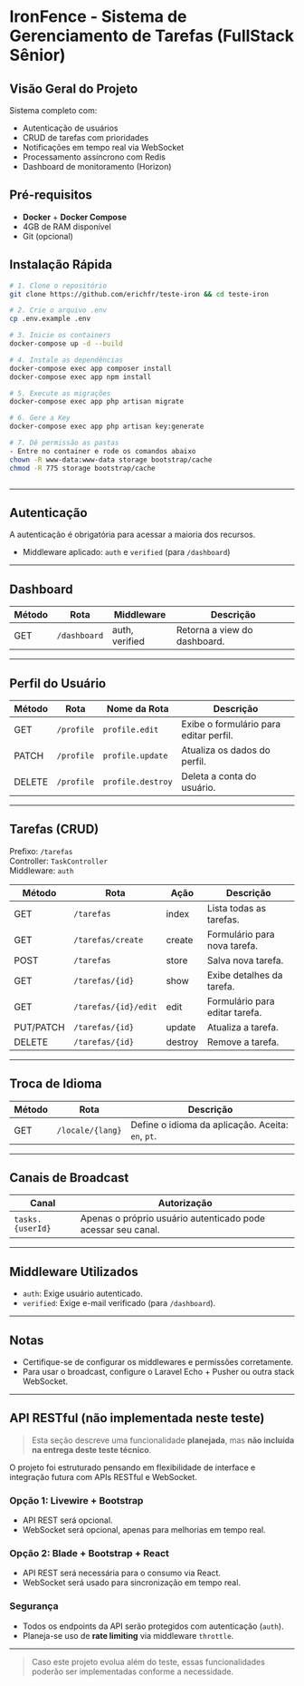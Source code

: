 # IronFence - Sistema de Gerenciamento de Tarefas (FullStack Sênior)

## Visão Geral do Projeto
Sistema completo com:
- Autenticação de usuários
- CRUD de tarefas com prioridades
- Notificações em tempo real via WebSocket
- Processamento assíncrono com Redis
- Dashboard de monitoramento (Horizon)

## Pré-requisitos
- **Docker** + **Docker Compose**
- 4GB de RAM disponível
- Git (opcional)

## Instalação Rápida
```bash
# 1. Clone o repositório
git clone https://github.com/erichfr/teste-iron && cd teste-iron

# 2. Crie o arquivo .env
cp .env.example .env

# 3. Inicie os containers
docker-compose up -d --build

# 4. Instale as dependências
docker-compose exec app composer install
docker-compose exec app npm install

# 5. Execute as migrações
docker-compose exec app php artisan migrate

# 6. Gere a Key
docker-compose exec app php artisan key:generate

# 7. Dê permissão as pastas
- Entre no container e rode os comandos abaixo
chown -R www-data:www-data storage bootstrap/cache
chmod -R 775 storage bootstrap/cache



```
---

## Autenticação

A autenticação é obrigatória para acessar a maioria dos recursos.

- Middleware aplicado: `auth` e `verified` (para `/dashboard`)

---

## Dashboard

| Método | Rota         | Middleware        | Descrição            |
|--------|--------------|-------------------|----------------------|
| GET    | `/dashboard` | auth, verified     | Retorna a view do dashboard. |

---

## Perfil do Usuário

| Método | Rota        | Nome da Rota      | Descrição                              |
|--------|-------------|-------------------|----------------------------------------|
| GET    | `/profile`  | `profile.edit`    | Exibe o formulário para editar perfil. |
| PATCH  | `/profile`  | `profile.update`  | Atualiza os dados do perfil.           |
| DELETE | `/profile`  | `profile.destroy` | Deleta a conta do usuário.             |

---

## Tarefas (CRUD)

Prefixo: `/tarefas`  
Controller: `TaskController`  
Middleware: `auth`

| Método  | Rota             | Ação          | Descrição                       |
|---------|------------------|---------------|----------------------------------|
| GET     | `/tarefas`       | index         | Lista todas as tarefas.         |
| GET     | `/tarefas/create`| create        | Formulário para nova tarefa.    |
| POST    | `/tarefas`       | store         | Salva nova tarefa.              |
| GET     | `/tarefas/{id}`  | show          | Exibe detalhes da tarefa.       |
| GET     | `/tarefas/{id}/edit` | edit     | Formulário para editar tarefa.  |
| PUT/PATCH | `/tarefas/{id}`| update        | Atualiza a tarefa.              |
| DELETE  | `/tarefas/{id}`  | destroy       | Remove a tarefa.                |

---

## Troca de Idioma

| Método | Rota             | Descrição                         |
|--------|------------------|----------------------------------|
| GET    | `/locale/{lang}` | Define o idioma da aplicação. Aceita: `en`, `pt`. |

---

## Canais de Broadcast

| Canal                 | Autorização                         |
|-----------------------|-------------------------------------|
| `tasks.{userId}`      | Apenas o próprio usuário autenticado pode acessar seu canal. |

---

## Middleware Utilizados

- `auth`: Exige usuário autenticado.
- `verified`: Exige e-mail verificado (para `/dashboard`).

---

## Notas

- Certifique-se de configurar os middlewares e permissões corretamente.
- Para usar o broadcast, configure o Laravel Echo + Pusher ou outra stack WebSocket.



---

## API RESTful (não implementada neste teste)

>  Esta seção descreve uma funcionalidade **planejada**, mas **não incluída na entrega deste teste técnico**.

O projeto foi estruturado pensando em flexibilidade de interface e integração futura com APIs RESTful e WebSocket.

### Opção 1: Livewire + Bootstrap
- API REST será opcional.
- WebSocket será opcional, apenas para melhorias em tempo real.

### Opção 2: Blade + Bootstrap + React
- API REST será necessária para o consumo via React.
- WebSocket será usado para sincronização em tempo real.

### Segurança
- Todos os endpoints da API serão protegidos com autenticação (`auth`).
- Planeja-se uso de **rate limiting** via middleware `throttle`.

---

>  Caso este projeto evolua além do teste, essas funcionalidades poderão ser implementadas conforme a necessidade.


